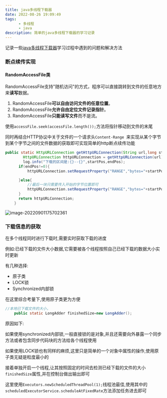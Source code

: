 ```yaml
---
title: java多线程下载器
date: 2022-08-26 19:09:49
tags:
      - 多线程
      - java
description: 简单的java多线程下载器的学习记录
---
```


记录一些[java多线程下载器](https://github.com/bluesatchel/MultiThreadDownloader)学习过程中遇到的问题和解决方法

### 断点续传实现

#### RandomAccessFile类

RandomAccessFile支持"随机访问"的方式，程序可以直接跳转到文件的任意地方来**读写**数据。

1. RandomAccessFile**可以自由访问文件的任意位置**。
2. RandomAccessFile**允许自由定位文件记录指针**。
3. RandomAccessFile**只能读写文件**而不是流。

使用`accessFile.seek(accessFile.length());`方法将指针移动到文件的末尾

同时再结合HTTP协议中关于文件的一个请求头`Content-Range `来实现从某个字节到某个字节之间的文件数据的获取即可实现简单的http断点续传功能

```java
public static HttpURLConnection getHttpURLConnection(String url,long startPos,long endPos) throws Exception{
        HttpURLConnection httpURLConnection = getHttpURLConnection(url);
        log.info("下载的区间是:{}--{}",startPos,endPos);
      if(endPos!=0){
          httpURLConnection.setRequestProperty("RANGE","bytes="+startPos+"-"+endPos);

      }else{
          //最后一块只需要传入开始的字节位置即可
          httpURLConnection.setRequestProperty("RANGE","bytes="+startPos+"-");
      }
      return httpURLConnection;
    }
```

![image-20220901175702361](https://blue-satchel.oss-cn-chengdu.aliyuncs.com/img/image-20220901175702361.png)

### 下载信息的获取

在多个线程同时进行下载时,需要实时获取下载的进度

例如:已经下载的文件大小数据,它需要被各个线程按照自己已经下载的数据大小实时更新

有几种选择:

- 原子类
- LOCK锁
- Synchronized内部锁

在这里综合考量下,使用原子类更为方便

```java
//本地已下载文件的大小，
    public static LongAdder finishedSize=new LongAdder();
```

原因如下:

​	如果使用synchronized内部锁,一般直接锁的是对象,并且还需要向外暴露一个同步方法或者包含同步代码块的方法给各个线程使用

​	如果使用LOCK锁也有同样的麻烦,这里只是简单的一个对象中属性的操作,使用原子类无疑是粒度最小的

接着单独开启一个线程,让其按照固定的时间去检测已经下载的文件的大小`finishedSize`属性,并在控制台做出输出即可

这里使用`Executors.newScheduledThreadPool(1);`线程池最佳,使用其中的`scheduledExecutorService.scheduleAtFixedRate`方法添加任务进去即可